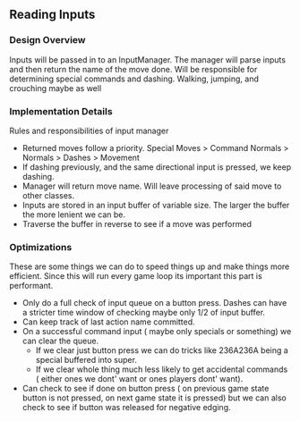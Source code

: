 ## Reading Inputs ##

### Design Overview ###
Inputs will be passed in to an InputManager. The manager will parse inputs and then return the name of the move done. Will be responsible for determining special commands and dashing. Walking, jumping, and crouching maybe as well

### Implementation Details ###
Rules and responsibilities of input manager
 
- Returned moves follow a priority. Special Moves > Command Normals > Normals > Dashes > Movement
- If dashing previously, and the same directional input is pressed, we keep dashing.
- Manager will return move name. Will leave processing of said move to other classes.
- Inputs are stored in an input buffer of variable size. The larger the buffer the more lenient we can be. 
- Traverse the buffer in reverse to see if a move was performed

### Optimizations ###
These are some things we can do to speed things up and make things more efficient. Since this will run every game loop its important this part is performant.

- Only do a full check of input queue on a button press. Dashes can have a stricter time window of checking maybe only 1/2 of input buffer.
- Can keep track of last action name committed.
- On a successful command input ( maybe only specials or something) we can clear the queue. 
	- If we clear just button press we can do  tricks like 236A236A being a special buffered into super.
	- If we clear whole thing much less likely to get accidental commands ( either ones we dont' want or ones players dont' want). 
- Can check to see if done on button press ( on previous game state button is not pressed, on next game state it is pressed) but we can also check to see if button was released for negative edging. 